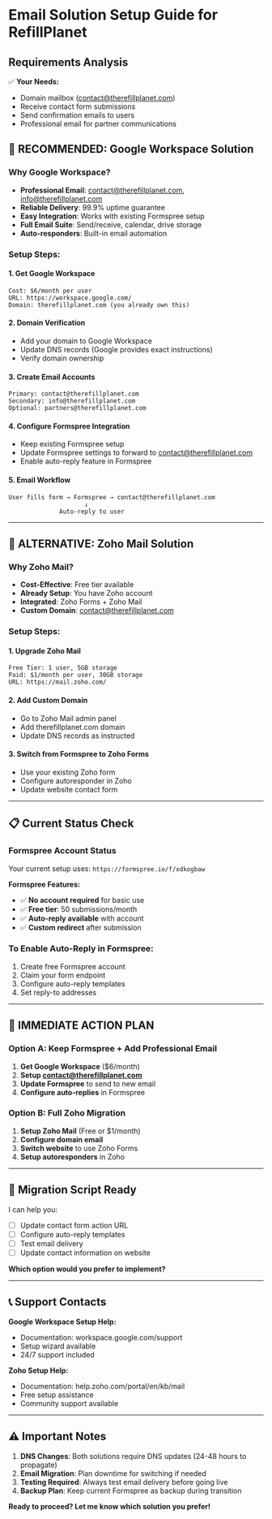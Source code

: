 # Email Solution Setup Guide for RefillPlanet

## Requirements Analysis
✅ **Your Needs:**
- Domain mailbox (contact@therefillplanet.com)
- Receive contact form submissions
- Send confirmation emails to users
- Professional email for partner communications

## 🥇 **RECOMMENDED: Google Workspace Solution**

### **Why Google Workspace?**
- **Professional Email**: contact@therefillplanet.com, info@therefillplanet.com
- **Reliable Delivery**: 99.9% uptime guarantee
- **Easy Integration**: Works with existing Formspree setup
- **Full Email Suite**: Send/receive, calendar, drive storage
- **Auto-responders**: Built-in email automation

### **Setup Steps:**

#### 1. **Get Google Workspace**
```
Cost: $6/month per user
URL: https://workspace.google.com/
Domain: therefillplanet.com (you already own this)
```

#### 2. **Domain Verification**
- Add your domain to Google Workspace
- Update DNS records (Google provides exact instructions)
- Verify domain ownership

#### 3. **Create Email Accounts**
```
Primary: contact@therefillplanet.com
Secondary: info@therefillplanet.com
Optional: partners@therefillplanet.com
```

#### 4. **Configure Formspree Integration**
- Keep existing Formspree setup
- Update Formspree settings to forward to contact@therefillplanet.com
- Enable auto-reply feature in Formspree

#### 5. **Email Workflow**
```
User fills form → Formspree → contact@therefillplanet.com
                     ↓
              Auto-reply to user
```

---

## 🥈 **ALTERNATIVE: Zoho Mail Solution**

### **Why Zoho Mail?**
- **Cost-Effective**: Free tier available
- **Already Setup**: You have Zoho account
- **Integrated**: Zoho Forms + Zoho Mail
- **Custom Domain**: contact@therefillplanet.com

### **Setup Steps:**

#### 1. **Upgrade Zoho Mail**
```
Free Tier: 1 user, 5GB storage
Paid: $1/month per user, 30GB storage
URL: https://mail.zoho.com/
```

#### 2. **Add Custom Domain**
- Go to Zoho Mail admin panel
- Add therefillplanet.com domain
- Update DNS records as instructed

#### 3. **Switch from Formspree to Zoho Forms**
- Use your existing Zoho form
- Configure autoresponder in Zoho
- Update website contact form

---

## 📋 **Current Status Check**

### **Formspree Account Status**
Your current setup uses: `https://formspree.io/f/xdkogbaw`

**Formspree Features:**
- ✅ **No account required** for basic use
- ✅ **Free tier**: 50 submissions/month
- ✅ **Auto-reply available** with account
- ✅ **Custom redirect** after submission

### **To Enable Auto-Reply in Formspree:**
1. Create free Formspree account
2. Claim your form endpoint
3. Configure auto-reply templates
4. Set reply-to addresses

---

## 🎯 **IMMEDIATE ACTION PLAN**

### **Option A: Keep Formspree + Add Professional Email**
1. **Get Google Workspace** ($6/month)
2. **Setup contact@therefillplanet.com**
3. **Update Formspree** to send to new email
4. **Configure auto-replies** in Formspree

### **Option B: Full Zoho Migration**
1. **Setup Zoho Mail** (Free or $1/month)
2. **Configure domain email**
3. **Switch website** to use Zoho Forms
4. **Setup autoresponders** in Zoho

---

## 🔄 **Migration Script Ready**

I can help you:
- [ ] Update contact form action URL
- [ ] Configure auto-reply templates
- [ ] Test email delivery
- [ ] Update contact information on website

**Which option would you prefer to implement?**

---

## 📞 **Support Contacts**

**Google Workspace Setup Help:**
- Documentation: workspace.google.com/support
- Setup wizard available
- 24/7 support included

**Zoho Setup Help:**
- Documentation: help.zoho.com/portal/en/kb/mail
- Free setup assistance
- Community support available

---

## ⚠️ **Important Notes**

1. **DNS Changes**: Both solutions require DNS updates (24-48 hours to propagate)
2. **Email Migration**: Plan downtime for switching if needed
3. **Testing Required**: Always test email delivery before going live
4. **Backup Plan**: Keep current Formspree as backup during transition

**Ready to proceed? Let me know which solution you prefer!**